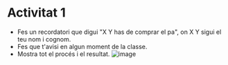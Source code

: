 # Activitat 1
- Fes un recordatori que digui "X Y has de comprar el pa", on X Y sigui el teu nom i cognom.
- Fes que t'avisi en algun moment de la classe.
- Mostra tot el procés i el resultat.
![image](https://github.com/user-attachments/assets/1319dbb5-3ecb-4b0c-b6ea-691e0e0b7a30)


